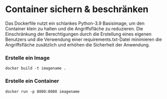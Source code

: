 Container sichern & beschränken
===

Das Dockerfile nutzt ein schlankes Python-3.9 Basisimage, um den Container klein zu halten und die Angriffsfläche zu reduzieren. Die Einschränkung der Berechtigungen durch die Erstellung eines eigenen Benutzers und die Verwendung einer requirements.txt-Datei minimieren die Angriffsfläche zusätzlich und erhöhen die Sicherheit der Anwendung.

### **Erstelle ein Image**
```
docker build -t imagename .
```

### **Erstelle ein Container**
```
docker run -p 8080:8080 imagename
```